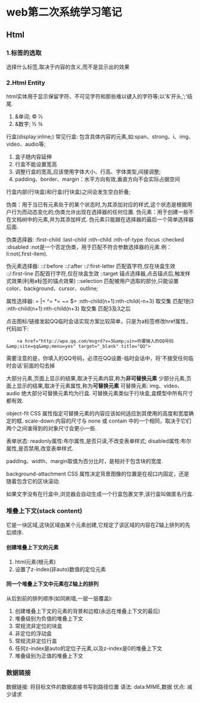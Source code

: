 # web第二次系统学习笔记

## Html

### 1.标签的选取

选择什么标签,取决于内容的含义,而不是显示出的效果

### 2.Html Entity

html实体用于显示保留字符、不可见字符和那些难以键入的字符等;以'\&'开头,'\;'结尾.

1. &单词; &copy; &frac12;
2. &数字; &#x000BD; &#x000BE;
<!-- h$*6>{$级标题} -->

行盒(display:inline;)
常见行盒: 包含具体内容的元素,如:span、strong、i、img、video、audio等;

 1. 盒子随内容延伸
 2. 行盒不能设置宽高
 3. 调整行盒的宽高,应该使用字体大小、行高、字体类型,间接调整;
 4. padding、border、margin：水平方向有效,垂直方向不会实际占据空间

行盒内部(行块盒)和行盒(行块盒)之间会发生空白折叠;

伪类：用于当已有元素处于的某个状态时,为其添加对应的样式,这个状态是根据用户行为而动态变化的;伪类允许出现在选择器的任何位置.
伪元素：用于创建一些不在文档树中的元素,并为其添加样式. 伪元素只能跟在选择器的最后一个简单选择器后面.

伪类选择器:
:first-child
:last-child
:nth-child
:nth-of-type
:focus 
:checked
:disabled
:not是一个否定伪类，用于匹配不符合参数选择器的元素.例：li:not(.first-item).

伪元素选择器:
 ::/:before
 ::/:after
 ::/:first-letter 匹配首字符,仅在块盒生效
 ::/:first-line 匹配首行字符,仅在块盒生效
 ::target 锚点选择器,点击锚点后,触发样式效果(利用a标签的锚点效果)
 ::selection 匹配被用户选取的部分,只能设置color、background、cursor、outline;

属性选择器: = |= ^= *= ~= $=
:nth-child(n+1):nth-child(-n+3) 取交集 匹配1到3
:nth-child(n+1):nth-child(n+3) 取交集 匹配3及3之后

点击图标/链接发起QQ临时会话实现方案比较简单，只是为a标签修改href属性，代码如下:

        <a href="http://wpa.qq.com/msgrd?v=3&amp;uin=你要输入的QQ号码&amp;site=qq&amp;menu=yes" target="_blank" title="QQ">

需要注意的是，你填入的QQ号码，必须在QQ设置-临时会话中，将'不接受任何临时会话'前面的勾去掉

大部分元素,页面上显示的结果,取决于元素内容,称为**非可替换元素**
少部分元素,页面上显示的结果,取决于元素属性,称为**可替换元素**
可替换元素: img、video、audio
绝大部分可替换元素均为行盒.
可替换元素类似于行块盒,盒模型中所有尺寸都有效.

object-fit CSS 属性指定可替换元素的内容应该如何适应到其使用的高度和宽度确定的框.
scale-down:内容的尺寸与 none 或 contain 中的一个相同，取决于它们两个之间谁得到的对象尺寸会更小一些.

表单状态:
readonly属性:布尔属性,是否只读,不改变表单样式;
disabled属性:布尔属性,是否禁用,改变表单样式.

padding、width、margin取值为百分比时，是相对于包含块的宽度.

background-attachment CSS 属性决定背景图像的位置是在视口内固定，还是随着包含它的区块滚动.

如果文字没有在行盒中,浏览器会自动生成一个行盒包裹文字,该行盒叫做匿名行盒.

### 堆叠上下文(stack content)
它是一块区域,这块区域由某个元素创建,它规定了该区域的内容在Z轴上排列的先后顺序.
#### 创建堆叠上下文的元素
1. html元素(根元素)
2. 设置了z-index(非auto)数值的定位元素
#### 同一个堆叠上下文中元素在Z轴上的排列
从后到前的排列顺序(如同刷墙,一层一层覆盖):
1. 创建堆叠上下文的元素的背景和边框(永远在堆叠上下文的最后)
2. 堆叠级别为负值的堆叠上下文
3. 常规流非定位的块盒
4. 非定位的浮动盒
5. 常规流非定位行盒
6. 任何z-index是auto的定位子元素,以及z-index是0的堆叠上下文
7. 堆叠级别为正值的堆叠上下文

### 数据链接
数据链接: 将目标文件的数据直接书写到路径位置
语法: data:MIME,数据
优点: 减少请求


